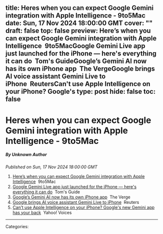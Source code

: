 title: Heres when you can expect Google Gemini integration with Apple Intelligence - 9to5Mac
date: Sun, 17 Nov 2024 18:00:00 GMT
cover: ""
draft: false
top: false
preview: Here’s when you can expect Google Gemini integration with Apple Intelligence&nbsp;&nbsp;9to5MacGoogle Gemini Live app just launched for the iPhone — here's everything it can do&nbsp;&nbsp;Tom's GuideGoogle’s Gemini AI now has its own iPhone app&nbsp;&nbsp;The VergeGoogle brings AI voice assistant Gemini Live to iPhone&nbsp;&nbsp;ReutersCan't use Apple Intelligence on your iPhone? Google's
type: post
hide: false
toc: false
---

# Heres when you can expect Google Gemini integration with Apple Intelligence - 9to5Mac
##### By Unknown Author
_Published on Sun, 17 Nov 2024 18:00:00 GMT_

1.  [Here’s when you can expect Google Gemini integration with Apple Intelligence](https://news.google.com/rss/articles/CBMicEFVX3lxTE5YbWxGMVE0NTJ2SzNiS3RRbUd4VE96d1NIV1NKMFdZYjI2dUxaMlBWVllBSGZ1UHlqLTc0MVRpN3ZrelIxZ21YMDZqUXIzYll3RWZwZnNlLXhQMFJsWDNVRkNrMklBb2FUUW5XWE9KdWc?oc=5)  9to5Mac
2.  [Google Gemini Live app just launched for the iPhone — here's everything it can do](https://news.google.com/rss/articles/CBMingFBVV95cUxPcW9WcDRfME1JaGFYel9pZHM2R2xJYlRHakIwX3k3c3FtMWdMMzdzc3R0WVFlOHF0cEs5SFFEVThzTnZYNWJKelBUMnFFYWZEQ1QwVnRGaUlBV3ByWGJIUFZZc3NzVGJSUEp1U1g3MllhbDJFbXpuQVpvR3k5LUF4QzRjd1VYQVd1bUNKazJzMmoyREVvTURIWU11ejJKUQ?oc=5)  Tom's Guide
3.  [Google’s Gemini AI now has its own iPhone app](https://news.google.com/rss/articles/CBMiggFBVV95cUxPYVlDcmU2MC1RRFFRZDlna0FuN2xZSmVRMUg2NlhjSkVLQkpkSDBRbGRyYVM4ZDhaWnBqeVAtM1ZBdnMzVWUzeF9GQm55YTl6ZURfUUpyUl9VUjhiSFR2SzZ1S1pZRDIwcmJKaGFPY2gwV0ZwUkpEcmIwMi1wZGk1blV3?oc=5)  The Verge
4.  [Google brings AI voice assistant Gemini Live to iPhone](https://news.google.com/rss/articles/CBMivwFBVV95cUxQQ3FHelBYLW1HbUhMeXFYLTBZNHAyRkV5WUhNeTRYQzNPQ1ZvS3hJeWt1WjlYUWNZRjFfTFJGWXZYekk0YU9WM3pmUlFodGZWeVExNjVsbGdOeWtDZzF4UHZyREpkLTdpRHFhVU9VTkF2bXBlOVJsQ3hldkF3TERPS0NCenlIenh4OGhtSFJxbWw3aUhlLTBjRUpFQmU2alpyN1FUWHFIcVFpSmF5bzI4WjJwR3h3alJGX0ttYV9uQQ?oc=5)  Reuters
5.  [Can't use Apple Intelligence on your iPhone? Google's new Gemini app has your back](https://news.google.com/rss/articles/CBMihwFBVV95cUxOUVd0eDMxZ1oxTzdJNU9nbU5JMkRySHFoQzViN3VxMG1Ebkg5Tjg4bklYanMtTVlHNjFhYVBNVHFOM0pCcGhNMlJidVU1Z3FBaWhoOFhjVVZtMWVFMmw2SmtrdUpUS3d3cHNDTlljbWVvZlRzWlNuLUNTYUhxN242RGlMQ24zMWc?oc=5)  Yahoo! Voices

---
Categories: 
